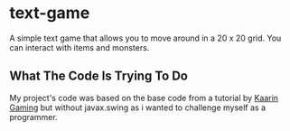 # text-game

A simple text game that allows you to move around in a 20 x 20 grid. You can interact with items and monsters.

## What The Code Is Trying To Do

My project's code was based on the base code from a tutorial by <a href="https://www.youtube.com/@KaarinGaming">Kaarin Gaming</a> but without javax.swing as i wanted to challenge myself as a programmer.
